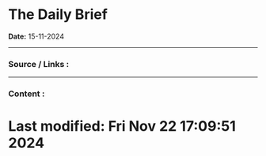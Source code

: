 # The Daily Brief

**Date:** 15-11-2024

---

### Source / Links : 



---

### Content : 





# Last modified: Fri Nov 22 17:09:51 2024